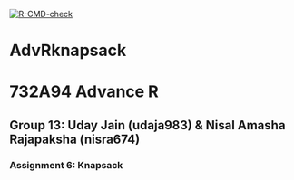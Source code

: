<!-- badges: start -->

  [![R-CMD-check](https://github.com/SpikeStriker/AdvRknapsack/actions/workflows/R-CMD-check.yaml/badge.svg)](https://github.com/SpikeStriker/AdvRknapsack/actions/workflows/R-CMD-check.yaml)

<!-- badges: end -->

# AdvRknapsack

# 732A94 Advance R

## Group 13: Uday Jain (udaja983) & Nisal Amasha Rajapaksha (nisra674)

### Assignment 6: Knapsack
